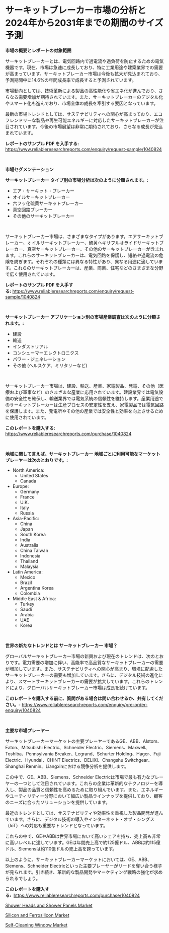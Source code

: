 <p><h1>サーキットブレーカー市場の分析と2024年から2031年までの期間のサイズ予測</h1></p><p><strong>市場の概要とレポートの対象範囲</strong></p>
<p><p>サーキットブレーカーとは、電気回路内で過電流や過負荷を防止するための電気機器です。現在、市場は急速に成長しており、特に工業用途や建築業界での需要が高まっています。サーキットブレーカー市場は今後も拡大が見込まれており、予測期間中に14.6%の年間成長率で成長すると予測されています。</p><p>市場動向としては、技術革新による製品の高性能化や省エネ化が進んでおり、さらなる需要増加が期待されています。また、サーキットブレーカーのデジタル化やスマート化も進んでおり、市場全体の成長を牽引する要因となっています。</p><p>最新の市場トレンドとしては、サステナビリティへの関心が高まっており、エコフレンドリーな製品や再生可能エネルギーに対応したサーキットブレーカーが注目されています。今後の市場展望は非常に期待されており、さらなる成長が見込まれています。</p></p>
<p><strong>レポートのサンプル PDF を入手する:</strong> <a href="https://www.reliableresearchreports.com/enquiry/request-sample/1040824">https://www.reliableresearchreports.com/enquiry/request-sample/1040824</a></p>
<p>&nbsp;</p>
<p><strong>市場セグメンテーション</strong></p>
<p><strong>サーキットブレーカー タイプ別の市場分析は次のように分類されます。:</strong></p>
<p><ul><li>エア・サーキット・ブレーカー</li><li>オイルサーキットブレーカー</li><li>六フッ化硫黄サーキットブレーカー</li><li>真空回路ブレーカー</li><li>その他のサーキットブレーカー</li></ul></p>
<p>&nbsp;</p>
<p><p>サーキットブレーカー市場は、さまざまなタイプがあります。エアサーキットブレーカー、オイルサーキットブレーカー、硫黄ヘキサフルオライドサーキットブレーカー、真空サーキットブレーカー、その他のサーキットブレーカーが含まれます。これらのサーキットブレーカーは、電気回路を保護し、短絡や過電流の危険を防ぎます。それぞれの種類には異なる特性があり、異なる用途に適しています。これらのサーキットブレーカーは、産業、商業、住宅などのさまざまな分野で広く使用されています。</p></p>
<p><strong>レポートのサンプル PDF を入手する:</strong>&nbsp;<a href="https://www.reliableresearchreports.com/enquiry/request-sample/1040824">https://www.reliableresearchreports.com/enquiry/request-sample/1040824</a></p>
<p>&nbsp;</p>
<p><strong> サーキットブレーカー アプリケーション別の市場産業調査は次のように分類されます。:</strong></p>
<p><ul><li>建設</li><li>輸送</li><li>インダストリアル</li><li>コンシューマーエレクトロニクス</li><li>パワー・ジェネレーション</li><li>その他 (ヘルスケア、ミリタリーなど)</li></ul></p>
<p>&nbsp;</p>
<p><p>サーキットブレーカー市場は、建設、輸送、産業、家電製品、発電、その他（医療および軍事など）のさまざまな産業に応用されています。建設業界では電気設備の安全性を確保し、輸送業界では電気系統の信頼性を維持します。産業用途でのサーキットブレーカーは生産プロセスの安定性を支え、家電製品では電気回路を保護します。また、発電所やその他の産業では安全性と効率を向上させるために使用されています。</p></p>
<p><strong>このレポートを購入する:</strong>&nbsp; <a href="https://www.reliableresearchreports.com/purchase/1040824">https://www.reliableresearchreports.com/purchase/1040824</a></p>
<p>&nbsp;</p>
<p><strong>地域に関して言えば、サーキットブレーカー 地域ごとに利用可能なマーケットプレーヤーは次のとおりです。:</strong></p>
<p><ul>
    <li>
        North America:
        <ul>
            <li>United States</li>
            <li>Canada</li>
        </ul>
    </li>
    <li>
        Europe:
        <ul>
            <li>Germany</li>
            <li>France</li>
            <li>U.K.</li>
            <li>Italy</li>
            <li>Russia</li>
        </ul>
    </li>
    <li>
        Asia-Pacific:
        <ul>
            <li>China</li>
            <li>Japan</li>
            <li>South Korea</li>
            <li>India</li>
            <li>Australia</li>
            <li>China Taiwan</li>
            <li>Indonesia</li>
            <li>Thailand</li>
            <li>Malaysia</li>
        </ul>
    </li>
    <li>
        Latin America:
        <ul>
            <li>Mexico</li>
            <li>Brazil</li>
            <li>Argentina Korea</li>
            <li>Colombia</li>
        </ul>
    </li>
    <li>
        Middle East & Africa:
        <ul>
            <li>Turkey</li>
            <li>Saudi</li>
            <li>Arabia</li>
            <li>UAE</li>
            <li>Korea</li>
        </ul>
    </li>
    </ul></p>
<p>&nbsp;</p>
<p><strong>世界の新たなトレンドとは サーキットブレーカー 市場？</strong></p>
<p><p>グローバルサーキットブレーカー市場の新興および現在のトレンドは、次のとおりです。電力需要の増加に伴い、高能率で高品質なサーキットブレーカーの需要が増加しています。また、サステナビリティへの関心が高まり、環境に配慮したサーキットブレーカーの需要も増加しています。さらに、デジタル技術の進化により、スマートサーキットブレーカーの需要が拡大しています。これらのトレンドにより、グローバルサーキットブレーカー市場は成長を続けています。</p></p>
<p><strong>このレポートを購入する前に、質問がある場合は問い合わせるか、共有してください。</strong>- <a href="https://www.reliableresearchreports.com/enquiry/pre-order-enquiry/1040824">https://www.reliableresearchreports.com/enquiry/pre-order-enquiry/1040824</a></p>
<p>&nbsp;</p>
<p><strong>主要な市場プレーヤー</strong></p>
<p><p>サーキットブレーカーマーケットの主要プレーヤーであるGE、ABB、Alstom、Eaton、Mitsubishi Electric、Schneider Electric、Siemens、Maxwell、Toshiba、Pennsylvania Breaker、Legrand、Schurter Holding、Hager、Fuji Electric、Hyundai、CHINT Electrics、DELIXI、Changshu Switchgear、Shanghai Renmin、Liangxinにおける競争分析を提供します。</p><p>この中で、GE、ABB、Siemens、Schneider Electricは市場で最も有力なプレーヤーの一つとして注目されています。これらの企業は革新的なテクノロジーを導入し、製品の品質と信頼性を高めるために取り組んでいます。また、エネルギーやユーティリティー分野において幅広い製品ラインナップを提供しており、顧客のニーズに合ったソリューションを提供しています。</p><p>最近のトレンドとしては、サステナビリティや効率性を重視した製品開発が進んでいます。さらに、デジタル技術の導入やインターネット・オブ・シングス（IoT）への対応も重要なトレンドとなっています。</p><p>これらの中で、GEやABBは世界市場において高いシェアを持ち、売上高も非常に高いレベルに達しています。GEは年間売上高で約125億ドル、ABBは約115億ドル、Siemensは約110億ドルの売上高を誇っています。</p><p>以上のように、サーキットブレーカーマーケットにおいては、GE、ABB、Siemens、Schneider Electricといった主要プレーヤーがリードを奪い合う様子が見られます。引き続き、革新的な製品開発やマーケティング戦略の強化が求められるでしょう。</p></p>
<p><strong>このレポートを購入する:</strong>&nbsp;&nbsp;<a href="https://www.reliableresearchreports.com/purchase/1040824">https://www.reliableresearchreports.com/purchase/1040824</a></p>
<p><p><a href="https://view.publitas.com/reportprime-1/shower-heads-and-shower-panels-market-size-global-industry-overview-market-segmentation-and-forecast-2023-to-2030/">Shower Heads and Shower Panels Market</a></p><p><a href="https://view.publitas.com/reportprime-1/silicon-and-ferrosilicon-market-dynamics-2023-2030-also-about-its-market-trends-projections-and-opportunities/">Silicon and Ferrosilicon Market</a></p><p><a href="https://view.publitas.com/reportprime-1/decoding-the-self-cleaning-window-market-a-deep-dive-into-the-latest-market-trends-market-segmentation-and-competitive-analysis/">Self-Cleaning Window Market</a></p></p>